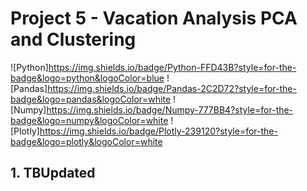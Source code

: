# Project 5 - Vacation Analysis PCA and Clustering

![Python]https://img.shields.io/badge/Python-FFD43B?style=for-the-badge&logo=python&logoColor=blue
![Pandas]https://img.shields.io/badge/Pandas-2C2D72?style=for-the-badge&logo=pandas&logoColor=white
![Numpy]https://img.shields.io/badge/Numpy-777BB4?style=for-the-badge&logo=numpy&logoColor=white
![Plotly]https://img.shields.io/badge/Plotly-239120?style=for-the-badge&logo=plotly&logoColor=white
<br>

## 1. TBUpdated
